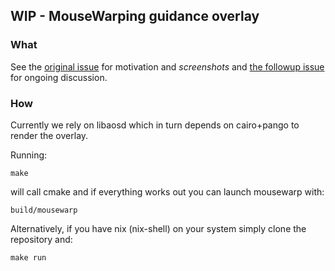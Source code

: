 ## WIP - MouseWarping guidance overlay

### What

See the [original
issue](https://github.com/keyboardio/Kaleidoscope-MouseKeys/issues/30) for
motivation and *screenshots* and [the followup
issue](https://github.com/keyboardio/Kaleidoscope/issues/372) for ongoing
discussion.

### How

Currently we rely on libaosd which in turn depends on cairo+pango to render the overlay.

Running:

    make

will call cmake and if everything works out you can launch mousewarp with:

    build/mousewarp

Alternatively, if you have nix (nix-shell) on your system simply clone the repository and:

    make run
